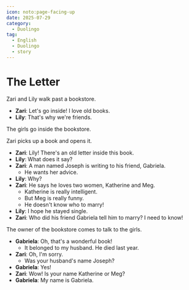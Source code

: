 ```yaml
---
icon: noto:page-facing-up
date: 2025-07-29
category:
  - Duolingo
tag:
  - English
  - Duolingo
  - story
---
```


# The Letter

Zari and Lily walk past a bookstore.

- **Zari**: Let's go inside! I love old books.
- **Lily**: That's why we're friends.

The girls go inside the bookstore.

Zari picks up a book and opens it.

- **Zari**: Lily! There's an old letter inside this book.
- **Lily**: What does it say?
- **Zari**: A man named Joseph is writing to his friend, Gabriela.
  - He wants her advice.
- **Lily**: Why?
- **Zari**: He says he loves two women, Katherine and Meg.
  - Katherine is really intelligent.
  - But Meg is really funny.
  - He doesn't know who to marry!
- **Lily**: I hope he stayed single.
- **Zari**: Who did his friend Gabriela tell him to marry? I need to know!

The owner of the bookstore comes to talk to the girls.

- **Gabriela**: Oh, that's a wonderful book!
  - It belonged to my husband. He died last year.
- **Zari**: Oh, I'm sorry.
  - Was your husband's name Joseph?
- **Gabriela**: Yes!
- **Zari**: Wow! Is your name Katherine or Meg?
- **Gabriela**: My name is Gabriela.
